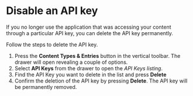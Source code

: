 # Disable an API key
If you no longer use the application that was accessing your content through a particular API key, you can delete the API key permanently.

Follow the steps to delete the API key.

1. Press the **Content Types & Entries** button in the vertical toolbar. The drawer will open revealing a couple of options.
2. Select **API Keys** from the drawer to open the *API Keys listing*.
3. Find the API Key you want to delete in the list and press **Delete**
4. Confirm the deletion of the API key by pressing **Delete**. The API key will be permanently removed.
